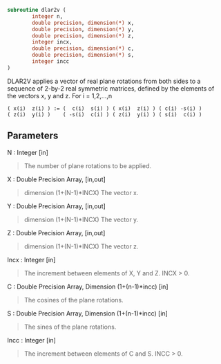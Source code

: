 ```fortran
subroutine dlar2v (
		integer n,
		double precision, dimension(*) x,
		double precision, dimension(*) y,
		double precision, dimension(*) z,
		integer incx,
		double precision, dimension(*) c,
		double precision, dimension(*) s,
		integer incc
)
```

 DLAR2V applies a vector of real plane rotations from both sides to
 a sequence of 2-by-2 real symmetric matrices, defined by the elements
 of the vectors x, y and z. For i = 1,2,...,n

    ( x(i)  z(i) ) := (  c(i)  s(i) ) ( x(i)  z(i) ) ( c(i) -s(i) )
    ( z(i)  y(i) )    ( -s(i)  c(i) ) ( z(i)  y(i) ) ( s(i)  c(i) )

## Parameters
N : Integer [in]
> The number of plane rotations to be applied.

X : Double Precision Array, [in,out]
> dimension (1+(N-1)*INCX)
> The vector x.

Y : Double Precision Array, [in,out]
> dimension (1+(N-1)*INCX)
> The vector y.

Z : Double Precision Array, [in,out]
> dimension (1+(N-1)*INCX)
> The vector z.

Incx : Integer [in]
> The increment between elements of X, Y and Z. INCX > 0.

C : Double Precision Array, Dimension (1+(n-1)*incc) [in]
> The cosines of the plane rotations.

S : Double Precision Array, Dimension (1+(n-1)*incc) [in]
> The sines of the plane rotations.

Incc : Integer [in]
> The increment between elements of C and S. INCC > 0.


